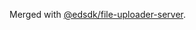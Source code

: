 Merged with [@edsdk/file-uploader-server](https://www.npmjs.com/package/@edsdk/file-uploader-server).